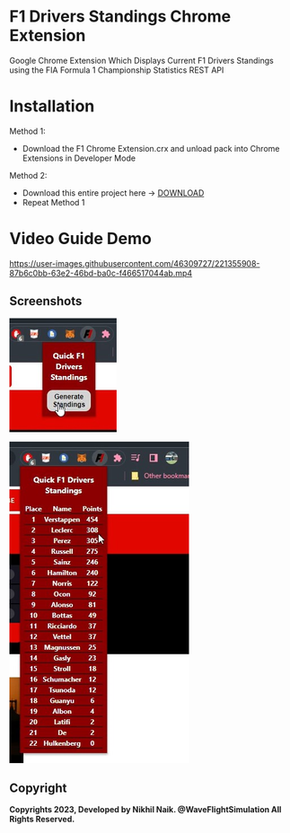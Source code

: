 # F1 Drivers Standings Chrome Extension

Google Chrome Extension Which Displays Current F1 Drivers Standings using the 
FIA Formula 1 Championship Statistics REST API 

# Installation
Method 1:
- Download the F1 Chrome Extension.crx and unload pack into Chrome Extensions in Developer Mode

Method 2:
- Download this entire project here -> [DOWNLOAD](https://github.com/nikhilsurfingaus/f1-chrome-extension/archive/refs/heads/master.zip)
- Repeat Method 1

# Video Guide Demo

https://user-images.githubusercontent.com/46309727/221355908-87b6c0bb-63e2-46bd-ba0c-f466517044ab.mp4

## Screenshots
<p float="center">
  <img src="https://github.com/nikhilsurfingaus/f1-chrome-extension/blob/master/assets/demo1.jpg"  />
</p>
<p float="center">
  <img src="https://github.com/nikhilsurfingaus/f1-chrome-extension/blob/master/assets/demo2.jpg" />
</p>

## Copyright

**Copyrights 2023, Developed by Nikhil Naik. @WaveFlightSimulation All Rights Reserved.**
